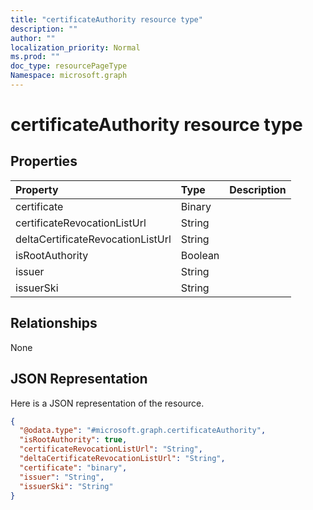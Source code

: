 ```yaml
---
title: "certificateAuthority resource type"
description: ""
author: ""
localization_priority: Normal
ms.prod: ""
doc_type: resourcePageType
Namespace: microsoft.graph
---
```



# certificateAuthority resource type



## Properties
|Property|Type|Description|
|:---|:---|:---|
|certificate|Binary||
|certificateRevocationListUrl|String||
|deltaCertificateRevocationListUrl|String||
|isRootAuthority|Boolean||
|issuer|String||
|issuerSki|String||

## Relationships
None

## JSON Representation
Here is a JSON representation of the resource.
<!-- {
  "blockType": "resource",
  "@odata.type": "microsoft.graph.certificateAuthority"
}
-->
``` json
{
  "@odata.type": "#microsoft.graph.certificateAuthority",
  "isRootAuthority": true,
  "certificateRevocationListUrl": "String",
  "deltaCertificateRevocationListUrl": "String",
  "certificate": "binary",
  "issuer": "String",
  "issuerSki": "String"
}
```


